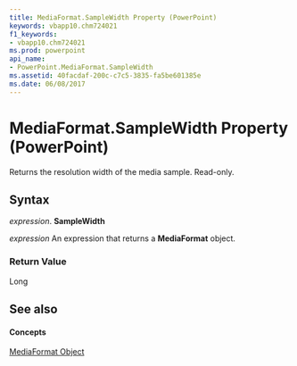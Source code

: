 ```yaml
---
title: MediaFormat.SampleWidth Property (PowerPoint)
keywords: vbapp10.chm724021
f1_keywords:
- vbapp10.chm724021
ms.prod: powerpoint
api_name:
- PowerPoint.MediaFormat.SampleWidth
ms.assetid: 40facdaf-200c-c7c5-3835-fa5be601385e
ms.date: 06/08/2017
---
```



# MediaFormat.SampleWidth Property (PowerPoint)

Returns the resolution width of the media sample. Read-only.


## Syntax

 _expression_. **SampleWidth**

 _expression_ An expression that returns a **MediaFormat** object.


### Return Value

Long


## See also


#### Concepts


[MediaFormat Object](mediaformat-object-powerpoint.md)

